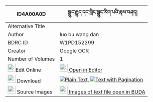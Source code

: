 |ID4A00A0D|སྒྲུང་རྒྱུད་དང་གླིང་སྒྲུང་རིག་པའི་རྣམ་བཤད། 
| --- | --- 
|Alternative Title |
|Author| luo bu wang dan
|BDRC ID | W1PD152299
|Creator | Google OCR
|Number of Volumes| 1
|<img width="25" src="https://img.icons8.com/color/25/000000/edit-property.png">Edit Online| [<img width="25" src="https://avatars.githubusercontent.com/u/45091458?s=200&v=4"> Open in Editor](http://editor.openpecha.org/ID4A00A0D)
|<img width="25" src="https://img.icons8.com/fluent/48/000000/download-2.png"/>  Download | [![](https://img.icons8.com/color/20/000000/txt.png)Plain Text](https://github.com/Openpecha/ID4A00A0D/releases/download/v1/drung_gyu_dang_ling_drung_rigp_plain_ID4A00A0D.zip), [![](https://img.icons8.com/color/20/000000/txt.png)Text with Pagination](https://github.com/Openpecha/ID4A00A0D/releases/download/v1/drung_gyu_dang_ling_drung_rigp_pages_ID4A00A0D.zip)
|<img width="25" src="https://img.icons8.com/plasticine/100/000000/pictures-folder.png"/>  Source Images | [<img width="25" src="https://library.bdrc.io/icons/BUDA-small.svg"> Images of text file open in BUDA](https://library.bdrc.io/show/bdr:W1PD152299)